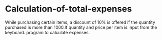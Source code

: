 # Calculation-of-total-expenses
While purchasing certain items, a discount of 10% is offered if the quantity purchased is more than 1000.If quantity  and price per item is input from the keyboard. program to calculate expenses.
